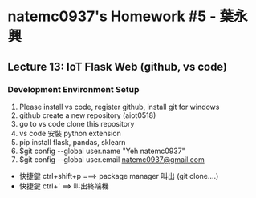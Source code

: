 # natemc0937's Homework #5 - 葉永興

## Lecture 13: IoT Flask Web (github, vs code)
### Development Environment Setup
1. Please install vs code, register github, install git for windows
2. github create a new repository (aiot0518)
3. go to vs code clone this repository  
4. vs code 安裝 python extension 
5. pip install flask, pandas, sklearn 
6. $git config --global user.name "Yeh natemc0937"
7. $git config --global user.email natemc0937@gmail.com
  * 快捷鍵 ctrl+shift+p ===> package manager 叫出 (git clone....)
  * 快捷鍵 ctrl+' ==> 叫出終端機 

